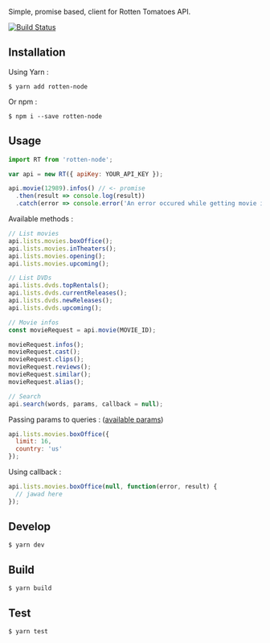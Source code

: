 Simple, promise based, client for Rotten Tomatoes API.

[![Build Status](https://travis-ci.org/mr-wildcard/rotten-node.svg?branch=master)](https://travis-ci.org/mr-wildcard/rotten-node)

## Installation

Using Yarn :
```
$ yarn add rotten-node
```

Or npm :
```
$ npm i --save rotten-node
```

## Usage

```javascript
import RT from 'rotten-node';

var api = new RT({ apiKey: YOUR_API_KEY });

api.movie(12989).infos() // <- promise
  .then(result => console.log(result))
  .catch(error => console.error('An error occured while getting movie infos : %s', error));
```

Available methods :
```javascript
// List movies
api.lists.movies.boxOffice();
api.lists.movies.inTheaters();
api.lists.movies.opening();
api.lists.movies.upcoming();

// List DVDs
api.lists.dvds.topRentals();
api.lists.dvds.currentReleases();
api.lists.dvds.newReleases();
api.lists.dvds.upcoming();

// Movie infos
const movieRequest = api.movie(MOVIE_ID);

movieRequest.infos();
movieRequest.cast();
movieRequest.clips();
movieRequest.reviews();
movieRequest.similar();
movieRequest.alias();

// Search
api.search(words, params, callback = null);
```

Passing params to queries : ([available params](http://developer.rottentomatoes.com/io-docs))
```javascript
api.lists.movies.boxOffice({
  limit: 16,
  country: 'us'
});
```

Using callback :
```javascript
api.lists.movies.boxOffice(null, function(error, result) {
  // jawad here
});
```

## Develop
```
$ yarn dev
```

## Build
```
$ yarn build
```

## Test
```
$ yarn test
```
